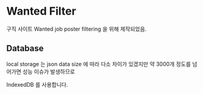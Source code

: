 
# Wanted Filter

구직 사이트 Wanted job poster filtering 을 위해 제작되었음.

## Database

local storage 는 json data size 에 따라 다소 차이가 있겠지만 약 3000개 정도를 넘어가면 성능 이슈가 발생하므로

IndexedDB 를 사용합니다.
